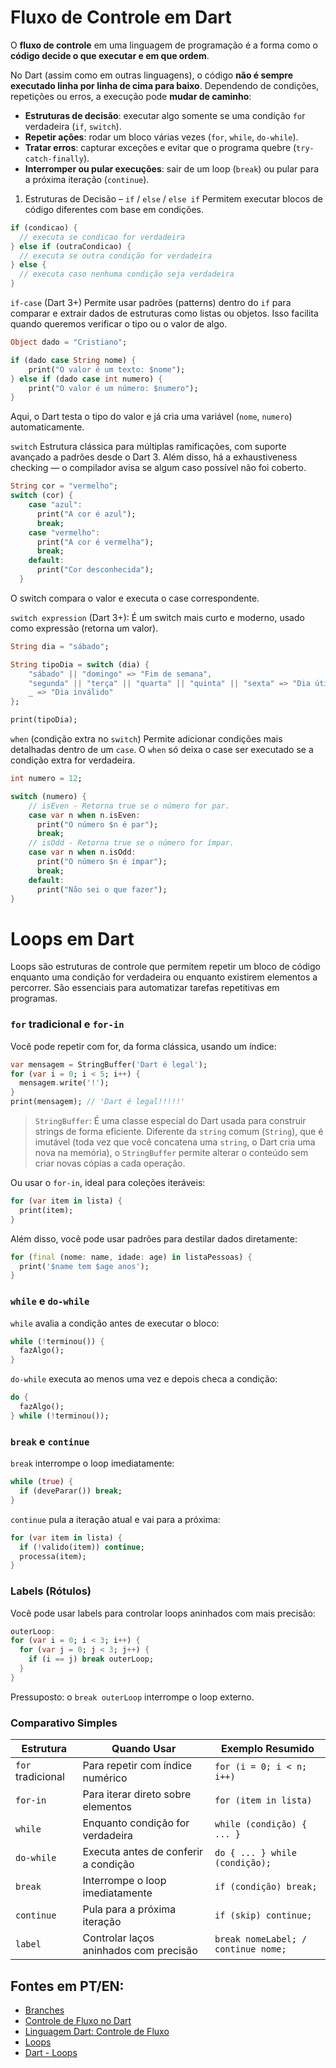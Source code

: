 # Fluxo de Controle em Dart

O **fluxo de controle** em uma linguagem de programação é a forma como o **código decide o que executar e em que ordem**.

No Dart (assim como em outras linguagens), o código **não é sempre executado linha por linha de cima para baixo**. Dependendo de condições, repetições ou erros, a execução pode **mudar de caminho**:

- **Estruturas de decisão**: executar algo somente se uma condição `fo`r verdadeira (`if`, `switch`).
- **Repetir ações**: rodar um bloco várias vezes (`for`, `while`, `do-while`).
- **Tratar erros**: capturar exceções e evitar que o programa quebre (`try-catch-finally`).
- **Interromper ou pular execuções**: sair de um loop (`break`) ou pular para a próxima iteração (`continue`).

1. Estruturas de Decisão – `if` / `else` / `else if`
   Permitem executar blocos de código diferentes com base em condições.

```dart
if (condicao) {
  // executa se condicao for verdadeira
} else if (outraCondicao) {
  // executa se outra condição for verdadeira
} else {
  // executa caso nenhuma condição seja verdadeira
}
```

`if-case` (Dart 3+)
Permite usar padrões (patterns) dentro do `if` para comparar e extrair dados de estruturas como listas ou objetos. Isso facilita quando queremos verificar o tipo ou o valor de algo.

```dart
Object dado = "Cristiano";

if (dado case String nome) {
    print("O valor é um texto: $nome");
} else if (dado case int numero) {
    print("O valor é um número: $numero");
}
```

Aqui, o Dart testa o tipo do valor e já cria uma variável (`nome`, `numero`) automaticamente.

`switch`
Estrutura clássica para múltiplas ramificações, com suporte avançado a padrões desde o Dart 3. Além disso, há a exhaustiveness checking — o compilador avisa se algum caso possível não foi coberto.

```dart
String cor = "vermelho";
switch (cor) {
    case "azul":
      print("A cor é azul");
      break;
    case "vermelho":
      print("A cor é vermelha");
      break;
    default:
      print("Cor desconhecida");
  }
```

O switch compara o valor e executa o case correspondente.

`switch expression` (Dart 3+):
É um switch mais curto e moderno, usado como expressão (retorna um valor).

```dart
String dia = "sábado";

String tipoDia = switch (dia) {
    "sábado" || "domingo" => "Fim de semana",
    "segunda" || "terça" || "quarta" || "quinta" || "sexta" => "Dia útil",
    _ => "Dia inválido"
};

print(tipoDia);
```

`when` (condição extra no `switch`)
Permite adicionar condições mais detalhadas dentro de um `case`. O `when` só deixa o case ser executado se a condição extra for verdadeira.

```dart
int numero = 12;

switch (numero) {
    // isEven - Retorna true se o número for par.
    case var n when n.isEven:
      print("O número $n é par");
      break;
    // isOdd - Retorna true se o número for ímpar.
    case var n when n.isOdd:
      print("O número $n é ímpar");
      break;
    default:
      print("Não sei o que fazer");
}
```

# Loops em Dart
Loops são estruturas de controle que permitem repetir um bloco de código enquanto uma condição for verdadeira ou enquanto existirem elementos a percorrer. São essenciais para automatizar tarefas repetitivas em programas.

### `for` tradicional e `for-in`
Você pode repetir com for, da forma clássica, usando um índice:

```dart
var mensagem = StringBuffer('Dart é legal');
for (var i = 0; i < 5; i++) {
  mensagem.write('!');
}
print(mensagem); // 'Dart é legal!!!!!'
```
> `StringBuffer`: É uma classe especial do Dart usada para construir strings de forma eficiente. Diferente da `string` comum (`String`), que é imutável (toda vez que você concatena uma `string`, o Dart cria uma nova na memória), o `StringBuffer` permite alterar o conteúdo sem criar novas cópias a cada operação.

Ou usar o `for-in`, ideal para coleções iteráveis:
```dart
for (var item in lista) {
  print(item);
}
```

Além disso, você pode usar padrões para destilar dados diretamente:
```dart
for (final (nome: name, idade: age) in listaPessoas) {
  print('$name tem $age anos');
}
```

### `while` e `do-while`
`while` avalia a condição antes de executar o bloco:
```dart
while (!terminou()) {
  fazAlgo();
}
```

`do-while` executa ao menos uma vez e depois checa a condição:
```dart
do {
  fazAlgo();
} while (!terminou());
```

### `break` e `continue`
`break` interrompe o loop imediatamente:
```dart
while (true) {
  if (deveParar()) break;
}
```

`continue` pula a iteração atual e vai para a próxima:
```dart
for (var item in lista) {
  if (!valido(item)) continue;
  processa(item);
}
```

### Labels (Rótulos)

Você pode usar labels para controlar loops aninhados com mais precisão:
```dart
outerLoop:
for (var i = 0; i < 3; i++) {
  for (var j = 0; j < 3; j++) {
    if (i == j) break outerLoop;
  }
}
```

Pressuposto: o `break outerLoop` interrompe o loop externo.

### Comparativo Simples
| Estrutura         | Quando Usar                            | Exemplo Resumido                    |
| ----------------- | -------------------------------------- | ----------------------------------- |
| `for` tradicional | Para repetir com índice numérico       | `for (i = 0; i < n; i++)`           |
| `for-in`          | Para iterar direto sobre elementos     | `for (item in lista)`               |
| `while`           | Enquanto condição for verdadeira       | `while (condição) { ... }`          |
| `do-while`        | Executa antes de conferir a condição   | `do { ... } while (condição);`      |
| `break`           | Interrompe o loop imediatamente        | `if (condição) break;`              |
| `continue`        | Pula para a próxima iteração           | `if (skip) continue;`               |
| `label`           | Controlar laços aninhados com precisão | `break nomeLabel; / continue nome;` |


## Fontes em PT/EN:

- [Branches](https://dart.dev/language/branches)
- [Controle de Fluxo no Dart](https://www.youtube.com/watch?v=pIbquX6earI)
- [Linguagem Dart: Controle de Fluxo](https://www.devmedia.com.br/linguagem-dart-controle-de-fluxo/40758)
- [Loops](https://dart.dev/language/loops)
- [Dart - Loops](https://www.geeksforgeeks.org/dart/dart-loops/)
